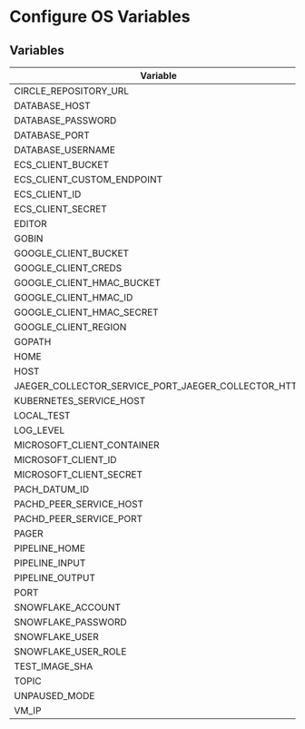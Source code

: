 # Configure OS Variables

## Variables

| Variable | Required | Type | Default | Description |
|---|---|---|---|---|
| CIRCLE_REPOSITORY_URL |  | string |  |  |
| DATABASE_HOST |  | string |  |  |
| DATABASE_PASSWORD |  | string |  |  |
| DATABASE_PORT |  | int |  |  |
| DATABASE_USERNAME |  | string |  |  |
| ECS_CLIENT_BUCKET |  | string  |  |  |
| ECS_CLIENT_CUSTOM_ENDPOINT |   | string  |  |  |
| ECS_CLIENT_ID |  |string  |  |  |
| ECS_CLIENT_SECRET |  | string  |  |  |
| EDITOR |  |  |  |  |
| GOBIN |  | string |  |  |
| GOOGLE_CLIENT_BUCKET |  | string |  |  |
| GOOGLE_CLIENT_CREDS |  | string |  |  |
| GOOGLE_CLIENT_HMAC_BUCKET |  | string  |  |  |
| GOOGLE_CLIENT_HMAC_ID |  | string  |  |  |
| GOOGLE_CLIENT_HMAC_SECRET |  | string |  |  |
| GOOGLE_CLIENT_REGION |  | string |  |  |
| GOPATH |  | string |  |  |
| HOME |  | string  |  |  |
| HOST |  | string  |  |  |
| JAEGER_COLLECTOR_SERVICE_PORT_JAEGER_COLLECTOR_HTTP |  | string  |  |  |
| KUBERNETES_SERVICE_HOST |  | string  |  |  |
| LOCAL_TEST |  | string |  |  |
| LOG_LEVEL |  |  |  |  |
| MICROSOFT_CLIENT_CONTAINER |  | string |  |  |
| MICROSOFT_CLIENT_ID |  | string  |  |  |
| MICROSOFT_CLIENT_SECRET |  | string  |  |  |
| PACH_DATUM_ID |  | string  |  |  |
| PACHD_PEER_SERVICE_HOST |  | string  |  |  |
| PACHD_PEER_SERVICE_PORT |  | int  |  |  |
| PAGER |  | string |  |  |
| PIPELINE_HOME |  |string  |  |  |
| PIPELINE_INPUT |  | string |  |  |
| PIPELINE_OUTPUT |  |string |  |  |
| PORT |  | int  |  |  |
| SNOWFLAKE_ACCOUNT |  | string  |  |  |
| SNOWFLAKE_PASSWORD |  | string  |  |  |
| SNOWFLAKE_USER |  | string  |  |  |
| SNOWFLAKE_USER_ROLE |  | string |  |  |
| TEST_IMAGE_SHA |  | string  |  |  |
| TOPIC |  | string  |  |  |
| UNPAUSED_MODE |  | string  |  |  |
| VM_IP |  | string |  |  |